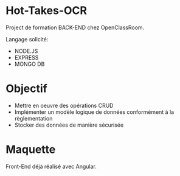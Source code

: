 # Hot-Takes-OCR

Project de formation BACK-END chez OpenClassRoom.

Langage solicité:

- NODE.JS
- EXPRESS
- MONGO DB

# Objectif

- Mettre en oeuvre des opérations CRUD
- Implémenter un modèle logique de données conformément à la règlementation
- Stocker des données de manière sécurisée

# Maquette

Front-End déjà réalisé avec Angular.
